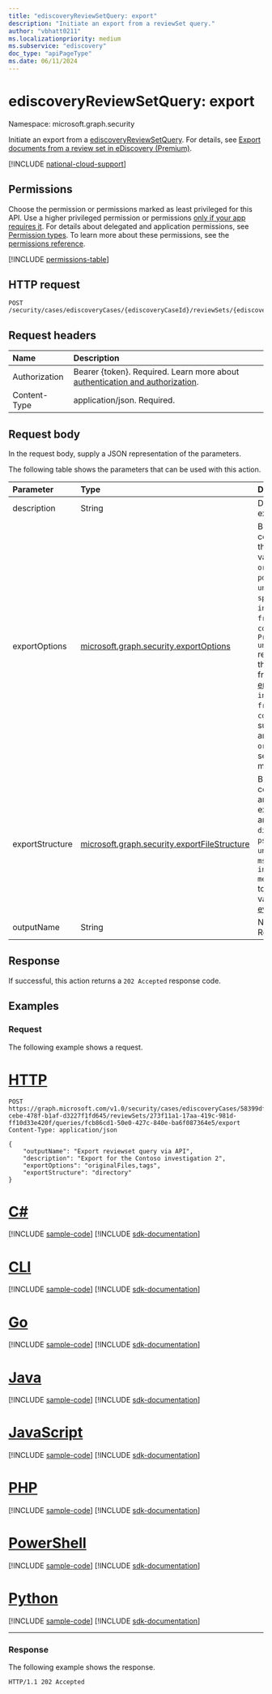 ```yaml
---
title: "ediscoveryReviewSetQuery: export"
description: "Initiate an export from a reviewSet query."
author: "vbhatt0211"
ms.localizationpriority: medium
ms.subservice: "ediscovery"
doc_type: "apiPageType"
ms.date: 06/11/2024
---
```


# ediscoveryReviewSetQuery: export

Namespace: microsoft.graph.security

Initiate an export from a [ediscoveryReviewSetQuery](../resources/security-ediscoveryreviewsetquery.md). For details, see [Export documents from a review set in eDiscovery (Premium)](/microsoft-365/compliance/export-documents-from-review-set).

[!INCLUDE [national-cloud-support](../../includes/global-us.md)]

## Permissions

Choose the permission or permissions marked as least privileged for this API. Use a higher privileged permission or permissions [only if your app requires it](/graph/permissions-overview#best-practices-for-using-microsoft-graph-permissions). For details about delegated and application permissions, see [Permission types](/graph/permissions-overview#permission-types). To learn more about these permissions, see the [permissions reference](/graph/permissions-reference).

<!-- { "blockType": "permissions", "name": "security_ediscoveryreviewsetquery_export" } -->
[!INCLUDE [permissions-table](../includes/permissions/security-ediscoveryreviewsetquery-export-permissions.md)]

## HTTP request

<!-- {
  "blockType": "ignored"
}
-->
``` http
POST /security/cases/ediscoveryCases/{ediscoveryCaseId}/reviewSets/{ediscoveryReviewSetId}/queries/{queryId}/export
```

## Request headers

|Name|Description|
|:---|:---|
|Authorization|Bearer {token}. Required. Learn more about [authentication and authorization](/graph/auth/auth-concepts).|
|Content-Type|application/json. Required.|

## Request body

In the request body, supply a JSON representation of the parameters.

The following table shows the parameters that can be used with this action.

|Parameter|Type|Description|
|:---|:---|:---|
|description|String| Description of the export. |
|exportOptions|[microsoft.graph.security.exportOptions](../resources/security-ediscoveryexportoperation.md#exportoptions-values)|Bitwise options that control the format of the export. Possible values are: `originalFiles`, `text`, `pdfReplacement`, `tags`, `unknownFutureValue`, `splitSource`, `includeFolderAndPath`, `friendlyName`, `condensePaths`. Use the `Prefer: include-unknown-enum-members` request header to get the following values from this [evolvable enum](/graph/best-practices-concept#handling-future-members-in-evolvable-enumerations): `splitSource`, `includeFolderAndPath`, `friendlyName`, `condensePaths`. The summary and load files are always included. If `originalFiles` isn't selected, only the `tags` member is considered. |
|exportStructure|[microsoft.graph.security.exportFileStructure](../resources/security-ediscoveryexportoperation.md#exportfilestructure-values)| Bitwise options that control file structure and packaging of the export. Possible values are: `none`, `directory`(deprecated), `pst`, `unknownFutureValue`, `msg`. Use the `Prefer: include-unknown-enum-members` request header to get the following value from this [evolvable enum](/graph/best-practices-concept#handling-future-members-in-evolvable-enumerations): `msg`. |
|outputName|String| Name of the export. Required. |

## Response

If successful, this action returns a `202 Accepted` response code.

## Examples

### Request

The following example shows a request.



# [HTTP](#tab/http)
<!-- {
  "blockType": "request",
  "name": "ediscoveryreviewsetquerythis.export"
}
-->
``` http
POST https://graph.microsoft.com/v1.0/security/cases/ediscoveryCases/58399dff-cebe-478f-b1af-d3227f1fd645/reviewSets/273f11a1-17aa-419c-981d-ff10d33e420f/queries/fcb86cd1-50e0-427c-840e-ba6f087364e5/export
Content-Type: application/json

{
    "outputName": "Export reviewset query via API",
    "description": "Export for the Contoso investigation 2",
    "exportOptions": "originalFiles,tags",
    "exportStructure": "directory"
}
```

# [C#](#tab/csharp)
[!INCLUDE [sample-code](../includes/snippets/csharp/ediscoveryreviewsetquerythisexport-csharp-snippets.md)]
[!INCLUDE [sdk-documentation](../includes/snippets/snippets-sdk-documentation-link.md)]

# [CLI](#tab/cli)
[!INCLUDE [sample-code](../includes/snippets/cli/ediscoveryreviewsetquerythisexport-cli-snippets.md)]
[!INCLUDE [sdk-documentation](../includes/snippets/snippets-sdk-documentation-link.md)]

# [Go](#tab/go)
[!INCLUDE [sample-code](../includes/snippets/go/ediscoveryreviewsetquerythisexport-go-snippets.md)]
[!INCLUDE [sdk-documentation](../includes/snippets/snippets-sdk-documentation-link.md)]

# [Java](#tab/java)
[!INCLUDE [sample-code](../includes/snippets/java/ediscoveryreviewsetquerythisexport-java-snippets.md)]
[!INCLUDE [sdk-documentation](../includes/snippets/snippets-sdk-documentation-link.md)]

# [JavaScript](#tab/javascript)
[!INCLUDE [sample-code](../includes/snippets/javascript/ediscoveryreviewsetquerythisexport-javascript-snippets.md)]
[!INCLUDE [sdk-documentation](../includes/snippets/snippets-sdk-documentation-link.md)]

# [PHP](#tab/php)
[!INCLUDE [sample-code](../includes/snippets/php/ediscoveryreviewsetquerythisexport-php-snippets.md)]
[!INCLUDE [sdk-documentation](../includes/snippets/snippets-sdk-documentation-link.md)]

# [PowerShell](#tab/powershell)
[!INCLUDE [sample-code](../includes/snippets/powershell/ediscoveryreviewsetquerythisexport-powershell-snippets.md)]
[!INCLUDE [sdk-documentation](../includes/snippets/snippets-sdk-documentation-link.md)]

# [Python](#tab/python)
[!INCLUDE [sample-code](../includes/snippets/python/ediscoveryreviewsetquerythisexport-python-snippets.md)]
[!INCLUDE [sdk-documentation](../includes/snippets/snippets-sdk-documentation-link.md)]

---

### Response

The following example shows the response.

<!-- {
  "blockType": "response",
  "truncated": true
}
-->
``` http
HTTP/1.1 202 Accepted
```
